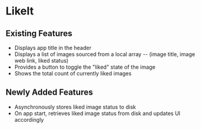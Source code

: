 # LikeIt
## Existing Features
* Displays app title in the header
* Displays a list of images sourced from a local array -- (image title, image web link, liked status)
* Provides a button to toggle the "liked" state of the image
* Shows the total count of currently liked images

## Newly Added Features
* Asynchronously stores liked image status to disk
* On app start, retrieves liked image status from disk and updates UI accordingly